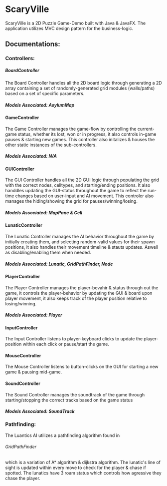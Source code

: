 # ScaryVille

ScaryVille is a 2D Puzzle Game-Demo built with Java & JavaFX. 
The application utilizes MVC design pattern for the business-logic.


## Documentations:

### Controllers:

##### BoardController

The Board Controller handles all the 2D board logic through generating a 2D array containing a set of randomly-generated grid modules (walls/paths) based on a set of specific parameters.
##### Models Associated: AsylumMap

#### GameController

The Game Controller manages the game-flow by controlling the current-game status, whether its lost, won or in progress, it also controls in-game pauses & starting new games. This controller also initalizes & houses the other static instances of the sub-controllers.
##### Models Associated: N/A

#### GUIController

The GUI Controller handles all the 2D GUI logic through populating the grid with the correct nodes, celltypes, and starting/ending positions. It also handdles updating the GUI-status throughout the game to reflect the run-time changes based on user-input and AI movement. This controler also manages the hiding/showing the grid for pauses/winning/losing.
##### Models Associated: MapPane & Cell

#### LunaticController

The Lunatic Controller manages the AI behavior throughout the game by initially creating them, and selecting random-valid values for their spawn positions, it also handles their movement timeline & stauts updates. Aswell as disabling/enabling them when needed.
##### Models Associated: Lunatic, GridPathFinder, Node

#### PlayerController

The Player Controller manages the player-bevahir & status through out the game, it controls the player-behavior by updating the GUI & board upon player movement, it also keeps track of the player position relative to losing/winning.
##### Models Associated: Player

#### InputController

The Input Controller listens to player-keyboard clicks to update the player-position within each click or pause/start the game.

#### MouseController

The Mouse Controller listens to button-clicks on the GUI for starting a new game & pausing mid-game.

#### SoundController

The Sound Controller manages the soundtrack of the game through starting/stopping the correct tracks based on the game status
##### Models Associated: SoundTrack

### Pathfinding:

The Luantics AI utilizes a pathfinding algorithm found in 
###### GridPathFinder 
which is a variation of A* algorithm & dijkstra algorithm. The lunatic's line of sight is updated within every move to check for the player & chase if spotted. The lunatics have 3 roam status which controls how agressive they chase the player.
